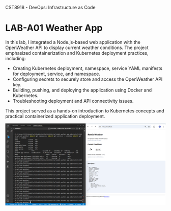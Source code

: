 CST8918 - DevOps: Infrastructure as Code  


# LAB-A01 Weather App

In this lab, I integrated a Node.js-based web application with the OpenWeather API to display current weather conditions. The project emphasized containerization and Kubernetes deployment practices, including:

- Creating Kubernetes deployment, namespace, service YAML manifests for deployment, service, and namespace.
- Configuring secrets to securely store and access the OpenWeather API key.
- Building, pushing, and deploying the application using Docker and Kubernetes.
- Troubleshooting deployment and API connectivity issues.


This project served as a hands-on introduction to Kubernetes concepts and practical containerized application deployment.

![CST8918 Lab01](./Image/CST8918Lab01.png)










